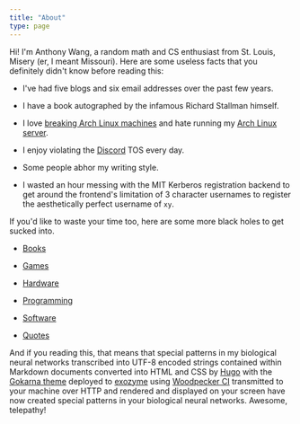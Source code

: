 ```yaml
---
title: "About"
type: page
---
```



Hi! I'm Anthony Wang, a random math and CS enthusiast from St. Louis, Misery (er, I meant Missouri). Here are some useless facts that you definitely didn't know before reading this:

- I've had five blogs and six email addresses over the past few years.

- I have a book autographed by the infamous Richard Stallman himself.

- I love [breaking Arch Linux machines](/posts/installing-every-arch-package/) and hate running my [Arch Linux server](https://exozy.me).

- I enjoy violating the [Discord](/posts/installing-every-arch-package/) TOS every day.

- Some people abhor my writing style.

- I wasted an hour messing with the MIT Kerberos registration backend to get around the frontend's limitation of 3 character usernames to register the aesthetically perfect username of `xy`.

If you'd like to waste your time too, here are some more black holes to get sucked into.

- [Books](books)

- [Games](games)

- [Hardware](hardware)

- [Programming](programming)

- [Software](software)

- [Quotes](quotes)

And if you reading this, that means that special patterns in my biological neural networks transcribed into UTF-8 encoded strings contained within Markdown documents converted into HTML and CSS by [Hugo](https://gohugo.io) with the [Gokarna theme](https://github.com/526avijitgupta/gokarna) deployed to [exozyme](https://exozy.me) using [Woodpecker CI](https://woodpecker-ci.org) transmitted to your machine over HTTP and rendered and displayed on your screen have now created special patterns in your biological neural networks. Awesome, telepathy!
